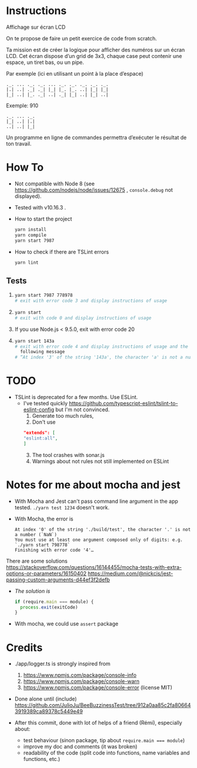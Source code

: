 
# Instructions

Affichage sur écran LCD

On te propose de faire un petit exercice de code from scratch.

Ta mission est de créer la logique pour afficher des numéros sur un écran LCD.
Cet écran dispose d’un grid de 3x3, chaque case peut contenir une espace, un
tiret bas, ou un pipe.

Par exemple (ici en utilisant un point à la place d’espace)

```
._. ... ._. ._. ... ._. ._. ._. ._. ._.
|.| ..| ._| ._| |_| |_. |_. ..| |_| |_|
|_| ..| |_. ._| ..| ._| |_| ..| |_| ..|
```

Exemple: 910
```
._. ... ._.
|_| ..| |.|
..| ..| |_|
```

Un programme en ligne de commandes permettra d’exécuter le résultat de ton travail.

# How To

* Not compatible with Node 8
    (see https://github.com/nodejs/node/issues/12675 , `console.debug` not displayed).

* Tested with v10.16.3 .

* How to start the project
    ```sh
    yarn install
    yarn compile
    yarn start 7987
    ```

* How to check if there are TSLint errors
    ```sh
    yarn lint
    ```

## Tests

1.
    ```sh
    yarn start 7987 778978
    # exit with error code 3 and display instructions of usage
    ```

2.
    ```sh
    yarn start
    # exit with code 0 and display instructions of usage
    ```

3. If you use Node.js < 9.5.0, exit with error code 20

4.
    ```sh
    yarn start 143a
    # exit with error code 4 and display instructions of usage and the
      following message
    # “At index '3' of the string '143a', the character 'a' is not a number (`NaN`)”
    ```

# TODO

* TSLint is deprecated for a few months. Use ESLint.
    * I've tested quickly https://github.com/typescript-eslint/tslint-to-eslint-config
        but I'm not convinced.
        1. Generate too much rules,
        2. Don't use
        ```json
        "extends": [
        "eslint:all",
        ]
        ```
        3. The tool crashes with sonar.js
        4. Warnings about not rules not still implemented on ESLint


# Notes for me about mocha and jest

* With Mocha and Jest can't pass command line argument in the app tested.
    `./yarn test 1234` doesn't work.

* With Mocha, the error is
    ```
    At index '0' of the string './build/test', the character '.' is not a number (`NaN`)
    You must use at least one argument composed only of digits: e.g. `./yarn start 798778`
    Finishing with error code '4'…
    ```

There are some solutions https://stackoverflow.com/questions/16144455/mocha-tests-with-extra-options-or-parameters/16150402
https://medium.com/@nickcis/jest-passing-custom-arguments-d44ef3f2defb

* *The solution is*

    ```javascript
    if (require.main === module) {
      process.exit(exitCode)
    }
    ```

* With mocha, we could use `assert` package

# Credits

* ./app/logger.ts is strongly inspired from
    1. https://www.npmjs.com/package/console-info
    2. https://www.npmjs.com/package/console-warn
    2. https://www.npmjs.com/package/console-error
    (license MIT)

* Done alone until (include)
    https://github.com/JulioJu/BeeBuzzinessTest/tree/912a0aa85c2fa806643919389ca89378c5449e49

* After this commit, done with lot of helps of a friend (Rémi), especially about:
    * test behaviour (sinon package, tip about `require.main === module`)
    * improve my doc and comments (it was broken)
    * readability of the code (split code into functions,
        name variables and functions, etc.)

<!-- vim: sw=2 ts=2 et:
-->
